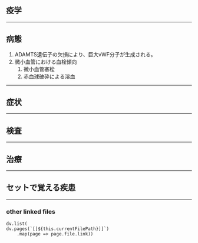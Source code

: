 ## 疫学
---
## 病態
1. ADAMTS遺伝子の欠損により、巨大vWF分子が生成される。
2. 微小血管における血栓傾向
	1. 微小血管塞栓
	2. 赤血球破砕による溶血
---
## 症状
---
## 検査
---
## 治療
---
## セットで覚える疾患
---
### other linked files
```dataviewjs
dv.list(
dv.pages(`[[${this.currentFilePath}]]`)
	.map(page => page.file.link))
```